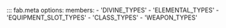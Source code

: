 ::: fab.meta
    options:
      members:
        - 'DIVINE_TYPES'
        - 'ELEMENTAL_TYPES'
        - 'EQUIPMENT_SLOT_TYPES'
        - 'CLASS_TYPES'
        - 'WEAPON_TYPES'
